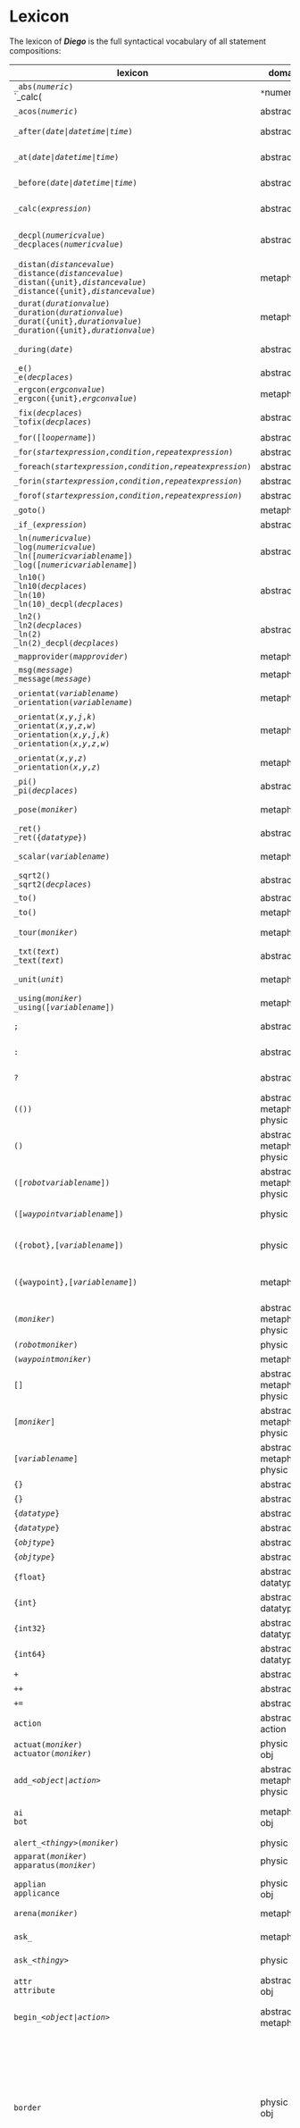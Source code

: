 # Lexicon

The lexicon of ***Diego*** is the full syntactical vocabulary of all statement compositions:

| lexicon | domain | type |description |
| --- | --- | --- | --- |
| `_abs(`*`numeric`*`)`<br>`_calc(|`*`numeric`*`|)` | abstract | *function* | Returns the [absolute value](../abstract/funct/abs.md) of *numeric*<br>Returns the [absolute value](../abstract/funct/abs.md) of *numeric* in an *expression* |
| `_acos(`*`numeric`*`)` | abstract | *function* | Returns the [arccosine](../abstract/funct/acos.md) of *numeric* |
| `_after(`*`date\|datetime\|time`*`)` | abstract | *condit* | Preceeding *object* [after](../abstract/condit/after.md) [date](../abstract/dt/date.md) \| [datetime](../abstract/dt/datetime.md) \| [time](../abstract/dt/time.md) for proceeding *object* to do proceeding *action* |
| `_at(`*`date\|datetime\|time`*`)` | abstract | *condit* | Preceeding *object* [at](../abstract/condit/at.md) [date](../abstract/dt/date.md) \| [datetime](../abstract/dt/datetime.md) \| [time](../abstract/dt/time.md) for proceeding *object* to do proceeding *action* |
| `_before(`*`date\|datetime\|time`*`)` | abstract | *condit* | Preceeding *object* [before](../abstract/condit/before.md) [date](../abstract/dt/date.md) \| [datetime](../abstract/dt/datetime.md) \| [time](../abstract/dt/time.md) for proceeding *object* to do proceeding *action* |
| `_calc(`*`expression`*`)` |  abstract | *method* | Use [calculation](../abstract/meth/calc.md) of *expression* for preceeding *object*, with proceeding *object* |
| `_decpl(`*`numericvalue`*`)`<br>`_decplaces(`*`numericvalue`*`)` | abstract | *setter* | Set the default number of decimal place to use in calcluations adn on display (as a setter) [decpl](../abstract/setter/decpl.md)<br/>See also [`fix`](../abstract/meth/fix.md) *method* |
| `_distan(`*`distancevalue`*`)`<br>`_distance(`*`distancevalue`*`)`<br>`_distan({unit},`*`distancevalue`*`)`<br>`_distance({unit},`*`distancevalue`*`)`<br> | metaphysic | *posit*<br/>*property* | Preceeding *object* of [distance](../metaphysic/prop/distan.md) of proceeding *object* |
| `_durat(`*`durationvalue`*`)`<br>`_duration(`*`durationvalue`*`)`<br>`_durat({unit},`*`durationvalue`*`)`<br>`_duration({unit},`*`durationvalue`*`)`<br> | metaphysic | *condit* | Preceeding *object* of [duration](../metaphysic/condit/durat.md) of proceeding *object* |
| `_during(`*`date`*`)` | abstract | *condit* | Preceeding *object* [during](../abstract/condit/during.md) [date](../abstract/dt/date.md) for proceeding *object* to do proceeding *action* |
| `_e()`<br>`_e(`*`decplaces`*`)` |  abstract | *constant* | Use [Euler's number](../abstract/const/e.md) for preceeding *object*, with proceeding *object* |
| `_ergcon(`*`ergconvalue`*`)`<br>`_ergcon({unit},`*`ergconvalue`*`)` | metaphysic | *property* | Preceeding *object* of [energy consumption](../metaphysic/prop/ergcon.md) of proceeding *object* |
| `_fix(`*`decplaces`*`)`<br/>`_tofix(`*`decplaces`*`)` | abstract | *method* | Converts preceeding *object-value* in to *decplaces* number of [fixed decimal places](../abstract/meth/fix.md) |
| `_for([`*`loopername`*`])` | abstract | *looper* | [for](../abstract/looper/for.md) |
| `_for(`*`startexpression`*`,`*`condition`*`,`*`repeatexpression`*`)` | abstract | *looper* | [for](../abstract/looper/for.md) |
| `_foreach(`*`startexpression`*`,`*`condition`*`,`*`repeatexpression`*`)` | abstract | *looper* |  |
| `_forin(`*`startexpression`*`,`*`condition`*`,`*`repeatexpression`*`)` |abstract | *looper* |  |
| `_forof(`*`startexpression`*`,`*`condition`*`,`*`repeatexpression`*`)` |  abstract | *looper* |  |
| `_goto()` | metaphysic | *verb* |  Preceeding *object(s)* [goto](../metaphysic/verb/goto.md) to proceeding *object(s)* |
| `_if_(`*`expression`*`)` | abstract | *operator* |  |
| `_ln(`*`numericvalue`*`)`<br>`_log(`*`numericvalue`*`)`<br>`_ln([`*`numericvariablename`*`])`<br>`_log([`*`numericvariablename`*`])`  |  abstract | *function* | Use [natural logarithm](../abstract/funct/ln.md) (base [e](../abstract/const/e.md)) for preceeding *object*, with proceeding *object*<br>See also: [ln2](../abstract/const/ln2.md); [ln10](../abstract/const/ln10.md) |
| `_ln10()`<br>`_ln10(`*`decplaces`*`)`<br>`_ln(10)`<br>`_ln(10)_decpl(`*`decplaces`*`)` |  abstract | *constant* | Use [natural logarithm of 10](../abstract/const/ln10.md) for preceeding *object*, with proceeding *object*<br>See also: [ln](../abstract/funct/ln.md) |
| `_ln2()`<br>`_ln2(`*`decplaces`*`)`<br>`_ln(2)`<br>`_ln(2)_decpl(`*`decplaces`*`)` |  abstract | *constant* | Use [natural logarithm of 2](../abstract/const/ln2.md) for preceeding *expression*, with proceeding *object*<br>See also: [ln](../abstract/funct/ln.md) |
| `_mapprovider(`*`mapprovider`*`)` | metaphysic | *setter* | [mapprovider](../metaphysic/setter/mapprovider.md) |
| `_msg(`*`message`*`)`<br>`_message(`*`message`*`)` | metaphysic | *??* | Proceed with *[message](../metaphysic/obj/msg.md)* *moniker* |
| `_orientat(`*`variablename`*`)`<br>`_orientation(`*`variablename`*`)` | metaphysic | *posit-variable* |  |
| `_orientat(`*`x`*`,`*`y`*`,`*`j`*`,`*`k`*`)`<br>`_orientat(`*`x`*`,`*`y`*`,`*`z`*`,`*`w`*`)`<br>`_orientation(`*`x`*`,`*`y`*`,`*`j`*`,`*`k`*`)`<br>`_orientation(`*`x`*`,`*`y`*`,`*`z`*`,`*`w`*`)` | metaphysic | *posit-action* |  |
| `_orientat(`*`x`*`,`*`y`*`,`*`z`*`)`<br>`_orientation(`*`x`*`,`*`y`*`,`*`z`*`)` | metaphysic | *posit-action* |  |
| `_pi()`<br>`_pi(`*`decplaces`*`)` |  abstract | *constant* |  |
| `_pose(`*`moniker`*`)` | metaphysic | *posit-object* | Proceed with *[pose](../metaphysic/obj/pose.md)* *moniker* |
| `_ret()`<br>`_ret({`*`datatype`*`})` | abstract | *function* | [ret](../abstract/funct/ret.md)
| `_scalar(`*`variablename`*`)` | metaphysic | *posit-variable* | Proceed with *[scalar](../metaphysic/obj/scalar.md)* *variablename* |
| `_sqrt2()`<br>`_sqrt2(`*`decplaces`*`)` |  abstract | *constant* |  |
| `_to()` | abstract | *operator* | Preceeding from *object(s)* [to](../abstract/condit/to.md) proceeding *object(s)* |
| `_to()` | metaphysic | *operator* | Preceeding *object(s)* *action* [to](../metaphysic/condit/to.md) proceeding *object(s)* |
| `_tour(`*`moniker`*`)` | metaphysic | *posit-object* | Proceed with *[tour](../metaphysic/obj/tour.md)* *moniker* |
| `_txt(`*`text`*`)`<br>`_text(`*`text`*`)` | abstract | *property* | Proceed with *test* of *[text](../abstract/prop/txt.md)* *moniker* |
| `_unit(`*`unit`*`)` | metaphysic | *posit-datatype* |  |
| `_using(`*`moniker`*`)`<br/>`_using([`*`variablename`*`])` | metaphysic | *condit* | [using](../metaphysic/condit/using.md) |
| `;` | abstract | *statement-operator* | [Termination](../abstract/special/semicolon.md) of preceeding *statement* |
| `:` | abstract | *statement-operator* | Termination of preceeding *statement* and the negative outcome [beginning](../abstract/special/elvish.md) of proceeding *statement* |
| `?` | abstract | *statement-operator* | Termination of preceeding *statement* and the positive outcome [beginning](../abstract/special/elvish.md) of proceeding *statement* |
| `(())` | abstract<br>metaphysic<br>physic | *object*<br>*action* | Refer to last referenced oldest generation *object* or refer to oldest generation nested *object*|
| `()` | abstract<br>metaphysic<br>physic | *object*<br>*action* | Refer to last referenced youngest generation *object* or refer to youngest generation nested *object* |
| `([`*`robotvariablename`*`])` | abstract<br>metaphysic<br>physic | *object* |  Refer to *[robot](../physic/obj/robot.md)* of value of *robotvariablename* [variable](../abstract/obj/var.md) of datatype *[robot](../physic/obj/robot.md)* |
| `([`*`waypointvariablename`*`])` | physic | *object*<br>*variable* | Refer to *[waypoint](../metaphysic/obj/waypoint.md)* of value of *robotvariablename* [variable](../abstract/obj/var.md) of datatype *[waypoint](../metaphysic/obj/waypoint.md)* |
| `({robot},[`*`variablename`*`])` | physic | *object*<br>*datatype*<br>*variable* | Refer to [robot-type](../physic/obj/robot.md) [robot](../physic/obj/robot.md) of value *variablename* [variable](../abstract/obj/var.md) |
| `({waypoint},[`*`variablename`*`])` | metaphysic | *object*<br>*datatype*<br>*variable* | Refer to [waypoint-type](../metaphysic/obj/waypoint.md) [waypoint](../metaphysic/obj/waypoint.md) of value *variablename* variable |
| `(`*`moniker`*`)` | abstract<br>metaphysic<br>physic | *object*<br>*action* |  Refer to last referenced eldest generation *object* monikered *moniker* |
| `(`*`robotmoniker`*`)` | physic | *object* | Refer to [robot](../physic/obj/robot.md) *robotmoniker* |
| `(`*`waypointmoniker`*`)` | metaphysic | *object* | Refer to [waypoint](../metaphysic/obj/waypoint.md) *waypointmoniker* |
| `[]` | abstract<br>metaphysic<br>physic | *object*<br>*variable* | Refer to last referenced *object*/*variable* or 'this' parent scoped *object* |
| `[`*`moniker`*`]` | abstract<br>metaphysic<br>physic | *object*<br>*variable* | Refer to last referenced *object* |
| `[`*`variablename`*`]` | abstract<br>metaphysic<br>physic | *variable* | Refer to last referenced *[variable](../abstract/obj/var.md)* monikered *moniker* |
| `{}` | abstract | *datatype* | Declaration or convert / cast of a [variant](../abstract/dt/variant.md) datatype. |
| `{}` | abstract | *datatype* | Declaration or convert / cast of a [variant](../abstract/dt/variant.md) datatype. |
| `{`*`datatype`*`}` | abstract | *statement* | Declaration or convert / cast of a [datatype](../abstract/statem/declar.md) |
| `{`*`datatype`*`}` | abstract | *statement* | Declaration or convert / cast of a [datatype](../abstract/statem/declar.md) |
| `{`*`objtype`*`}` | abstract | *statement* | Declaration or convert / cast of an [object-type](../abstract/statem/declar.md) |
| `{`*`objtype`*`}` | abstract | *statement* | Declaration or convert / cast of an [object-type](../abstract/statem/declar.md) |
| `{float}` | abstract<br>datatype | | Float abstract datatype | [float](../abstract/dt/float.md) |
| `{int}` | abstract<br>datatype | | Integer abstract datatype | [int](../abstract/dt/int.md) |
| `{int32}` | abstract<br>datatype | | Integer abstract datatype | [int](../abstract/dt/int.md) |
| `{int64}` | abstract<br>datatype | | Integer abstract datatype | [int](../abstract/dt/int.md) |
| `+` | abstract | *operator* | |
| `++` | abstract | *operator* | |
| `+=` | abstract | *operator* | |
| `action` <a name="action"></a> | abstract<br>action | | [action](/action.md) |
| `actuat(`*`moniker`*`)`<br>`actuator(`*`moniker`*`)` <a  name="actuat"></a> | physic<br>obj | [actuat](/actuat.md) |
| `add_`*`<object\|action>`* | abstract<br>metaphysic<br>physic | *verb* | Declare *object* |
| `ai`<br>`bot` | metaphysic<br>obj | | A construct present in the metaphysical world only. (Artificial Intelligence)<br>Example: *cal*, *ChatBot* | [ai](/bot.md) |
| `alert_`*`<thingy>`*`(`*`moniker`*`)` | physic | *verb* | [alert](../physic/verb/alert.md) |
| `apparat(`*`moniker`*`)`<br>`apparatus(`*`moniker`*`)` | physic | *object* | [apparat](../physic/obj/apparat.md) |
| `applian`<br>`applicance` |  physic<br>obj | | A smart mobot that can safetly be classified as a *household applicance*.<br>Examples: washing machine, dishwasher.<br>`with_applian(dishWasher)_start(normalWash);` | [applian](applian.md) |
| `arena(`*`moniker`*`)` | metaphysic | *object* | [arena](../metaphysic/obj/arena.md) |
| `ask_` | metaphysic | *verb* | Requests information, to be returned with `tell` *verb*<br/>`ask_drone(drone1)_stat(avg_altitude);`<br/>`tell_drone(drone1)_stat(avg_altitude)_value(22.893);` | [ask](/ask.md)<br />_see also:_ [tell](/end/md) |
| `ask_`*`<thingy>`* | physic | *verb* | *[Ask](../metaphysic/verb/ask.md)* proceeding *thingy* |
| `attr`<br>`attribute` <a name="attr"></a> | abstract<br>obj | | Lorem ipsum, lorem ipsum, lorem ipsum.<br>Example: <br>See also: [spec](#spec) | [attr](/attr.md) |
| `begin_`*`<object\|action>`* | abstract<br>metaphysic | *verb* | [Begin](../metaphysic/verb/begin.md) *action* on proceeding *object* |
| `border` | physic<br>obj | | Floor marking showing borders, created using paint, tape, or, decals.<br>Example:<br><img src="/_img/256px-Floor_marking_5S_safety_Scanfil_Sieradz.jpg" alt="wayfind markings" style="width:200px;"/><br><sub>"<a href="https://commons.wikimedia.org/wiki/File:Floor_marking_5S_safety_Scanfil_Sieradz.jpg">Floor marking at the Scanfil Poland factory in Sieradz</a>"<br>by <a href="https://commons.wikimedia.org/wiki/User:Boston9">Adrian Grycuk</a> is licensed under <a href="https://creativecommons.org/licenses/by-sa/3.0/pl/">CC BY 2.0 Poland</a> </sub> | [border](border.md) |
| `bot`<br>`ai` | metaphysic<br>obj | | A construct present in the metaphysical world only. (Artificial Intelligence)<br>Example: *cal*, *ChatBot* | [bot](/bot.md) |
| `box` <a name="box"></a> | metaphysic<br>obj | | A representation of a meta-physical enclosed space. The thing / meta-physical version of a `room`.<br>Example: inside a pit<br>See also: [room](#room) | [box](/box.md) |
| `calc_`*`<object>`*`(`*`objmoniker`*`)`<br/>`calc_`*`<object>`*`(`*`ofmoniker`*`)` | abstract<br/>metaphysic | *verb* | [calc](../metaphysic/verb/calc.md) |
| `call_`*`<object>`* | metaphysic | *verb* | [call](../metaphysic/verb/call.md) |
| `canal` | physic | *object* | [canal](../physic/obj/canal.md) |
| `ceiling` | physic | *object* | <a name="ceiling"></a>| An identified top _side_ of a representation space in the physical world. | [ceiling](ceiling.md) |
| `channel(`*`moniker`*`)` | physic | *object* |An exclusive sub-section of a `workspace`, sometimes referred to as a _conversation_ | [channel](../metaphysic/obj/channel.md) |
| `cloud(`*`moniker`*`)`   | physic | *object* | |
| `commrelay(`*`moniker`*`)` | | | https://www.autonodyne.com/AUTO_behaviors2.html | [comrelay](#comrelay) |
| `computer(`*`moniker`*`)`<br>`comput(`*`moniker`*`)` | metaphysic | *object* | *Action* on *[computer](../metaphysic/obj/computer.md)* *moniker* |
| `concord(`*`settings`*`)` | abstract<br>metaphysic | *setter* |  |
| `consens(`*`settings`*`)`<br>`consensus(`*`settings`*`)` | abstract<br>metaphysic | *setter* | [consens](../metaphysic/setter/consens.md) |
| `console` | metaphysic | *object* | A metaphysical presence used to only provide an interface to all other *thingies* | [console](../metaphysic/obj/console.md) |
| `corridor` | metaphysic | *object* | <a name="corridor"></a> | A representation of a physically defined 3d space, designed for a human, to manoeuvre inside, predominately along a single plane.<br>There should be an attempt for physical (real-world) borders. | [corridor](../metaphysic/obj/corridor.md) |
| `counter(`*`variablename`*`)` | abstract | *object* | [counter](../abstract/obj/counter.md) |
| `counter` | | [counter](../abstract/obj/counter.md)
| `decisiven(`*`settings`*`)`<br>`decisiveness(`*`settings`*`)` | metaphysic | *setter* |  |
| `distan(`*`objectname`*`)`<br/>`distance(`*`objectname`*`)` | metaphysic | *object* | [distan](../metaphysic/obj/distan.md) |
| `door` | metaphysic | *object* | <a name="door"></a> | A `thing` representation of a physical doorway / gate, designed for a human.<br>See also: [portal](#portal); [gate](#gate) | [door](#door)
| `equip(`*`moniker`*`)`<br>`equipment(`*`moniker`*`)` | metaphysic | *object* | <br>See also: `apparatus`; `instru`*[ment]*; `peripheral`;  `sensor` | [equip](equip.md) |
| `firma` | metaphysic | *object* | An identified down _side_ of a representation space in the physical world. | [firma](../physic/obj/firma.md) |
| `floor`<br>`level` | | [floor](#floor.md)<br>[level](#level) |
| `fog(`*`moniker`*`)` | metaphysic | *object* | A zone (`puff`) used for diego communication that relies on UDP [fog](../metaphysic/obj/fog.md) |
| `follow_`*`<object>`* | metaphysic | *verb* | *[Follow](../metaphysic/verb/follow.md)* proceeding *object* |
| `foreign(`*`moniker`*`)`<br>`foreigner(`*`moniker`*`)` | [foreign](../metaphysic/obj/foreign.md) |
| `form`*[ation]* | |
| `funct(`*`moniker`*`)`<br>`_funct(`*`moniker`*`)`<br>`function(`*`moniker`*`)`<br>`_function(`*`moniker`*`)` | abstract | *action* | [funct](../abstract/obj/funct.md) |
| `gait(`*`moniker`*`)` | metaphysic | *object* | The thing version of `stride` [gait](../metaphysic/obj/gait.md)
| `gate` | metaphysic | *object* | [gate](../metaphysic/obj/gate.md) |
| `geofence` <a name="fence"></a> | | [geofence](../metaphysic/obj/geofence.md) |
| `ghost(`*`moniker`*`)` | metaphysic | *object* | [ghost](../metaphysic/obj/ghost.md) |
| `gimbal` | | |
| `go_`*`<object>`* | physic | *verb* | Manouve Proceeding *object* to [go](../metaphysic/verb/go.md) proceeding *action* on *object* |
| `goal(`*`moniker`*`)`<br>`_goal(`*`moniker`*`)` | metaphysic | *posit-object* | *Action* on *[goal](../metaphysic/obj/goal.md)* *moniker*<br>Proceed with *[goal](../metaphysic/obj/goal.md)* *moniker* |
| `goto_`*`<object>`* | physic | *verb* | Manouve Proceeding *object* to [goto](../metaphysic/verb/goto.md) proceeding *object* |
| `guide` | |
| `handler` | | |
| `hold`, `household` |||
| `human(`*`moniker`*`)` | physic | *object* | Representation of a human being, present and alive in the physical *'real'* world. |
| `instruct(`*`moniker`*`)`<br>`instruction(`*`moniker`*`)` | abstract<br>metaphysic | *action* | [instruct](../metaphysic/obj/instruct.md) |
| `jagger(`*`moniker`*`)` | metaphysic | *object* | jagger](#jagger) | [jigger](/jigger.md) |
| `ject(`*`moniker`*`)` | metaphysic | *object* | A non-smart object in the physical *'real'* world.<br>Examples: a rock, a shopping trolley, a chair, etc.<br>`with_search(findTVRemote)_found()_object(TVRemote);` | [object](../physic/obj/object.md) |
| `jigger(`*`moniker`*`)`| metaphysic | *object* | |
| `kill_`*`<human\|organic>`*<br>`kill_`*`<object>`* | physic | *verb* | [Kill](../metaphysic/verb/kill.md) proceeding *human*/*organic*<br>[De-commission](../metaphysic/verb/kill.md) proceeding *object* |
| `kill_`*`<variable>`* | abstract | *verb* | *[Kill](../abstract/verb/kill.md)* proceeding *variable* |
| `label` | |
| `lead_`*`<object>`* | metaphysic | *verb* | *[lead](../metaphysic/verb/lead.md) proceeding *object* |
| `lib`, `library` | | |
| `load_`*`<object>`* | metaphysic | *verb* | *[load](../metaphysic/verb/load.md)* proceeding *object* |
| `mach(`*`moniker`*`)`<br>`machine(`*`moniker`*`)` | physic | *object* | [mach](../physic/obj/mach.md) |
| `map(`*`moniker`*`)` | metaphysic | *object* | |
| `me_`*`<object\|action>`* | abstract | *special* | *[Me](../abstract/special/me/md)* (or this) does *action* or my *object*...<br>Representation of self |
| `mech(`*`moniker`*`)`<br> | physic | *object* | |
| `metric` | |
| `mist(`*`moniker`*`)`    | metaphysic | *object* | A connectivity zone (wired or wireless) with the distance range of < 10m.<br>For example: RFID | [mist](/mist.md) |
| `mobot(`*`moniker`*`)`   | metaphysic | *object* | A conveyed *thingy* in the physical *'real'* world.<br>Examples: Samasung Galaxy watch, cellphone | [mobot](/mobot.md) |
| `mode` | |
| `mover(`*`moniker`*`)` | See: [jigger](#jigger) | |
| `msg_`*`<object>`* | metaphysic | *verb* | *[message](../metaphysic/verb/msg.md)* proceeding *object* |
| `msg(`*`moniker`*`)`<br>`message(`*`moniker`*`)` | metaphysic | *object* | *Action* on *[message](../metaphysic/obj/msg.md)* *moniker* |
| `namespace(`*`moniker`*`)`<br>`ns(`*`moniker`*`)` | abstract | object | [namespace](../abstract/obj/namespace.md) |
| `neigh`, `neighbour` |||
| `ns[]` | abstract | object | [namespace](../abstract/obj/namespace.md) |
| `ob`  | metaphysic | *object* | A civilian[^civilian] immobile ject in the  physical *'real'* world.<br>Examples: unidentified lampost (or thing pointing out of the ground), etc.<br>`call_robot(alif)_found()_ob()_photo()_blob(d3Mtd2l6EAMyCwguEBDIL`*`...`* | [obstacle](../metaphysic/onstacle.md) | [ob](ob.md) |
| `object`  | metaphysic | *object* | A non-smart immobile ject in the physical *'real'* world.<br>Examples: a rock, a chair, etc.<br>`call_robot(alif)_found()_object(carKeys);` | [stacle](../metaphysic/obj/stacle.md) | [object](../physic/obj/object.md) |
| `obstacle` | |
| `organic` | metaphysic | *object* | Representation of a non-human being, present and alive in the physical *'real'* world.<br>Example: cat, dog | [organic](/organic.md) |
| `package` | | |
| `path(`*`moniker`*`)` | metaphysic | *object* | [path](../metaphysic/obj/path.md) |
| `payload(`*`moniker`*`)`<br>`pload(`*`moniker`*`)` | metaphysic | *object* | *Action* on *[payload](../metaphysic/obj/payload.md)* *moniker* |
| `pipe(`*`moniker`*`)` | metaphysic | *object* | [duct](../metaphysic/obj/duct.md)  | [pipe](../metaphysic/obj/pipe.md) |
| `plafond` | |
| `poi(`*`moniker`*`)` | metaphysic | *object* |
| `point(`*`moniker`*`)` | abstract | *object* | [point](../abstract/obj/point.md) |
| `poll_`*`<object>`*`(`*`objmoniker`*`)`<br/>`poll_`*`<object>`*`(`*`ofmoniker`*`)` | metaphysic | *verb* | [poll](../metaphysic/verb/poll.md)  |
| `printer(`*`moniker`*`)`<br>`ptr(`*`moniker`*`)` | metaphysic | *object* | *Action* on *[printer](../metaphysic/obj/printer.md)* *moniker* |
| `proc`, ``proced`, `procedure` | | |
| `process(`*`moniker`*`)`<br>`process(`*`moniker`*`)` | metaphysic | *object* |  |
| `prog(`*`moniker`*`)`, `program(`*`moniker`*`)`, `programme(`*`moniker`*`)` | | |
| `puff(`*`moniker`*`)` |
| `rail(`*`moniker`*`)` | metaphysic | *object* | [rail](../physic/obj/rail.md) |
| `robot(`*`moniker`*`)`<br>`_robot(`*`moniker`*`)` | physic | *object* | *Action* on *[robot](../physic/obj/robot.md)* *moniker* |
| `roi(`*`moniker`*`)`<br>`regionofinterest(`*`moniker`*`)` | metaphysic | *object* | [roi](../metaphysic/obj/roi.md) |
| `room` | | | A representation of a single physical enclosed space for a `thingy` to move freely around inside. | [chamber](../metaphysic/chamber.md) | [room](../physic/obj/room.md) |
| `route(`*`moniker`*`)`<br/>`_route(`*`moniker`*`)` | metaphysic | *object* | *Action* on *[route](../metaphysic/obj/route.md)* *moniker*<br/>Proceed with *[route](../metaphysic/obj/route.md)* *moniker* |
| `route` | |
| `scalar` | metaphysic<br>obj | | [scalar](../metaphysic/obj/scalar.md) |
| `scan` | |
| `sensor(`*`moniker`*`)`<br>`_sensor(`*`moniker`*`)` | metaphysic | *object* | *Action* on *[sensor](../metaphysic/obj/sensor.md)* *moniker*<br>Proceed with *[sensor](../metaphysic/obj/sensor.md)* *moniker* |
| `sensor` | | | The thing version of an `apparatus`.<br>See also: [apparat](../physic/obj/apparat.md) |
| `set_`*`<setter>`*`(`*`settings`*`)` | abstract<br>metaphysic | *verb* | [Set](../metaphysic/verb/set.md) the *setter* to *settings* settings |
| `shaft(`*`moniker`*`)` | physic | *object* | [shaft](../physic/obj/shaft.md) |
| `side` | | |
| `spec`<br>`specification` | <br>See also: `attribute` | [spec](../physic/obj/spec.md) |
| `spine` | | [spine](../metaphysic/obj/spine.md) |
| `stance` |  |
| `stealth` |
| `stride` | | | The human version of `gait` |
| `study_`*`<object>`* | physic | *verb* | *[Study](../metaphysic/verb/study.md)* proceeding *object* |
| `sub` | | | A civilian[^civilian] mobile ject in the  physical *'real'* world.<br>Exmaples: *unidentified moving animal*, *unidentified flying object*<br>`with_robot(tha)_follow()_sub(e32f0);` | [substacle](../metaphysic/substacle.md) | [sub](sub.md) |
| `subject` | | | A non-smart mobile ject in the  physical *'real'* world.<br>Examples: a shopping trolley object<br>`with_robot(sha)_follow()_subject(ball_ef42b);` | [hunderan](../metaphysic/obj/hinderan.md)<br>*[ghost](../metaphysic/obj/ghost.md)* | [subject](subject.md) |
| `swarm` | |
| `tail_`*`<object>`* | metaphysic | *verb* | *[Tail](../metaphysic/verb/tail.md)* behind proceeding *object* |
| `thing` <a name="thing"></a> | physic<br>obj | | An immobile *thingy* in the physical *'real'* world.<br>Example: fridge, television | [thing](/thing/md) |
| `thingy({robot},`*`moniker`*`)`<br>`add_thingy(`*`moniker`*`)_type(robot)` | physic | *verb-object*<br>*datatype* | *Action* on *[thingy](../physic/obj/thingy.md)* *moniker* of datatype [robot](../physic/obj/robot.md) |
| `to` <a name="to"></a> | metaphysic<br>posit | | [to](../metaphysic/condit/to.md) |
| `toward`<br>`towards` <a name="toward"></a> | metaphysic<br>posit | | [toward](../metaphysic/condit/toward.md) |
| `track` <a name="track"></a> | physic<br>obj | | Floor/ground marking the side borders of a lane.<br>Example:<br><img src="https://upload.wikimedia.org/wikipedia/commons/thumb/9/9d/All-weather_running_track.jpg/800px-All-weather_running_track.jpg?20170320005232" alt="track" style="width:200px;"/><br><sub>"<a href="https://commons.wikimedia.org/wiki/File:All-weather_running_track.jpg">An all-weather running track (photo taken at the Dalin Sports Park, Chiayi, Taiwan)</a>"<br>by <a href="https://commons.wikimedia.org/wiki/User:Mk2010">Mk2010</a> is licensed under <a href="https://creativecommons.org/licenses/by-sa/4.0">CC BY 4.0 International</a> </sub> | [track](track.md) |
| `tunnel` | physic<br>obj | | Physical bar or continuous line of bars construction used to physically guide object along a pre-defined route.<br>Example:<br><img src="" alt="tunnel" style="width:200px;"/><br><sub>"<a href=""></a>"<br>by <a href=""></a> is licensed under <a href="">CC BY </a></sub> | [tunnel](tunnel.md) |
| `unload_`*`<object>`* | metaphysic | *verb* | *[Unload](../metaphysic/verb/unload.md)* proceeding *object* |
| `var`<br>`variable` | abstract<br>obj | | [var](../abstract/obj/var.md)
| `vector(`*`moniker`*`)`<br>`_vector(`*`moniker`*`)` | metaphysic | *object*<br>*posit-object* | *Action* on *[vector](../abstract/obj/vector.md)* *moniker*<br>Proceed with *[way](../metaphysic/obj/way.md)* *moniker* |
| `vehicle` | physic<br>obj | | A guided *thingy* transporting `human`/`organic` thingies and/or controlled by a `human`.<br>Examples: car, airplane, <abbr title="uncrewed ground vehicle">ugv</abbr>.<br>`with_vehicle(familyCar)_equip(frontLeftWheel)_metric()_tyrepress();` | [vehicle](vehicle.md) |
| `verb(`*`moniker`*`)` | meta-abstract | *object* | *Action* on *[verb](../abstract/meta/verb.md)* *moniker* |
| `wall(`*`moniker`*`)` | physic | *object* | [litsan](../metaphysic/obj/litsan.md) | [wall](../physic/obj/wall.md) |
| `way(`*`moniker`*`)`<br>`_way(`*`moniker`*`)` | metaphysic | *object*<br>*posit-object* | *Action* on *[way](../metaphysic/obj/way.md)* *moniker*<br>Proceed with *[way](../metaphysic/obj/way.md)* *moniker* |
| `wayfind` | | | Wayfinding floor signature, created using paint, tape, or, decals.<br>Example:<br><img src="https://upload.wikimedia.org/wikipedia/commons/thumb/d/d9/Long-distance_Bus_Navigation_in_Japan.jpg/800px-Long-distance_Bus_Navigation_in_Japan.jpg?20140622041451" alt="wayfind markings" style="width:200px;"/><br><sub>"<a href="https://commons.wikimedia.org/wiki/File:Long-distance_Bus_Navigation_in_Japan.jpg">Tokyo Station</a>" by <a href="https://www.flickr.com/people/36516818@N00">mrhayata</a> is licensed under <a href="https://creativecommons.org/licenses/by/2.0/">CC BY 2.0</a></sub> | [route](../metaphysic/route.md)  | [wayfind](../physic/obj/wayfind.md) |
| `waypoint(`*`moniker`*`)`<br>`wp(`*`moniker`*`)`<br>`_waypoint(`*`moniker`*`)`<br>`_wp(`*`moniker`*`)` | metaphysic | *object*<br>*posit-object* | *Action* on *[waypoint](../metaphysic/obj/waypoint.md)* *moniker*<br>Proceed with *[waypoint](../metaphysic/obj/waypoint.md)* *moniker* |
| `with_`*`<object>`*`(`*`moniker`*`)` | abstract<br>metaphysic<br>physic | *verb* | Refer to *object* of *moniker* |
| `workspace` | | | An exclusive section of a `puff`, sometimes called a _room_ |
| `world(`*`verbmoniker`*`)` | physic | *special* | *Action* of *verbmoniker* on *[world](../physic/special/world.md)* |
| `zone` | metaphysic | *object* | The thing version of an `arena` [zone](../metaphysic/obj/zone.md) |



